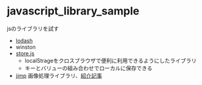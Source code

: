 # javascript_library_sample
jsのライブラリを試す

- [lodash](https://lodash.com/)
- winston
- [store.js](https://github.com/marcuswestin/store.js)
  - localStrageをクロスブラウザで便利に利用できるようにしたライブラリ
  - キーとバリューの組み合わせでローカルに保存できる
- [jimp](https://github.com/oliver-moran/jimp) 画像処理ライブラリ、[紹介記事](https://s8a.jp/javascript-image-processing-library-jimp)